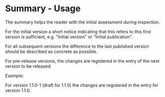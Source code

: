 # Summary - Usage

The summary helps the reader with the initial assessment during inspection.

For the initial version a short notice indicating that this refers to this first version is sufficient,
e.g. "Initial version" or "Initial publication".

For all subsequent versions the difference to the last published version should be described as concrete as possible.

For pre-release versions, the changes are registered in the entry of the next version to be released.

*Example:*

For version 1.1.0-1 (draft for 1.1.0) the changes are registered in the entry for version 1.1.0.
